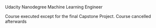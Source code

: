 Udacity Nanodegree Machine Learning Engineer

Course executed except for the final Capstone Project. Course cancelled afterwards
